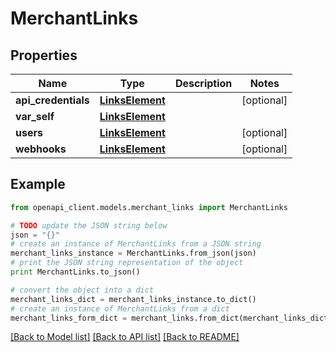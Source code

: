 # MerchantLinks


## Properties
Name | Type | Description | Notes
------------ | ------------- | ------------- | -------------
**api_credentials** | [**LinksElement**](LinksElement.md) |  | [optional] 
**var_self** | [**LinksElement**](LinksElement.md) |  | 
**users** | [**LinksElement**](LinksElement.md) |  | [optional] 
**webhooks** | [**LinksElement**](LinksElement.md) |  | [optional] 

## Example

```python
from openapi_client.models.merchant_links import MerchantLinks

# TODO update the JSON string below
json = "{}"
# create an instance of MerchantLinks from a JSON string
merchant_links_instance = MerchantLinks.from_json(json)
# print the JSON string representation of the object
print MerchantLinks.to_json()

# convert the object into a dict
merchant_links_dict = merchant_links_instance.to_dict()
# create an instance of MerchantLinks from a dict
merchant_links_form_dict = merchant_links.from_dict(merchant_links_dict)
```
[[Back to Model list]](../README.md#documentation-for-models) [[Back to API list]](../README.md#documentation-for-api-endpoints) [[Back to README]](../README.md)


